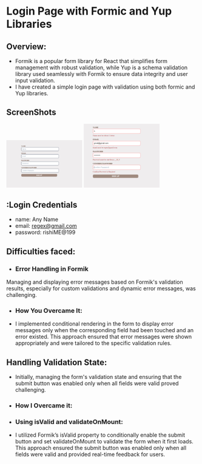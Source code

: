 # Login Page with Formic and Yup Libraries

## Overview: 

 - Formik is a popular form library for React that simplifies form management with robust validation, while Yup is a schema validation library used seamlessly with Formik to ensure data integrity and user input validation.
 - I have created a simple login page with validation using both formic and Yup libraries.

## ScreenShots

<img src='./src/assets/Screen1.PNG' alt='login-page' width="200" />
<img src='./src/assets/Screen2.PNG' alt='with validatoin error' width="200" />

## :Login Credentials

- name: Any Name
- email: regex@gmail.com
- password: rishiME@199

## Difficulties faced: 

- ### Error Handling in Formik
  
 Managing and displaying error messages based on Formik's validation results, especially for custom validations and dynamic error messages, was challenging.

- ### How You Overcame It:
- I implemented conditional rendering in the form to display error messages only when the corresponding field had been touched and an error existed. This approach ensured that error messages were shown appropriately and were tailored to the specific validation rules.

## Handling Validation State: 

- Initially, managing the form's validation state and ensuring that the submit button was enabled only when all fields were valid proved challenging.

- ### How I Overcame it:

- ### Using isValid and validateOnMount:

 - I utilized Formik’s isValid property to conditionally enable the submit button and set validateOnMount to validate the form when it first loads. This approach ensured the submit button was enabled only when all fields were valid and provided real-time feedback for users.
